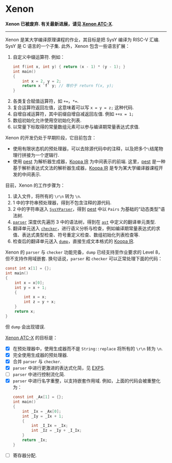 # Xenon

**Xenon 已被废弃. 有关最新进展，请见 [Xenon ATC-X](https://github.com/Elkeid-me/ATC-X)**.

***

Xenon 是某大学编译原理课程的作业，其目标是把 SysY 编译为 RISC-V 汇编. SysY 是 C 语言的一个子集. 此外，Xenon 包含一些语言扩展：

1. 自定义中缀运算符. 例如：
    ```c
    int f(int x, int y) { return (x - 1) * (y - 1); }
    int main()
    {
        int x = 2, y = 2;
        return x `f` y; // 等价于 return f(x, y);
    }
    ```
2. 各类复合赋值运算符，如 `+=`，`*=`.
3. 复合运算符返回左值，这意味着可以写 `x = y = z;` 这种代码.
4. 自增自减运算符，其中前缀自增自减返回左值. 例如 `++x = 1;`
5. 数组初始化允许使用空初始化列表.
4. 以常量下标取得的常量数组元素可以参与编译期常量表达式求值.

Xenon 的开发仍处于早期阶段，它目前包含：

- 使用有限状态机的预处理器，可以去除源代码中的注释，以及把多个`\`结尾物理行拼接为一个逻辑行.
- 使用 [pest](https://pest.rs) 为解析器生成器，[Koopa IR](https://github.com/pku-minic/koopa) 为中间表示的前端. 这里，[pest](https://pest.rs) 是一种基于解析表达式文法的解析器生成器，[Koopa IR](https://github.com/pku-minic/koopa) 是专为某大学编译器课程开发的中间表示.

目前，Xenon 的工作步骤为：

1. 读入文件，将所有的 `\r\n` 转为 `\n`.
2. 1 中的字符串预处理器，得到不包含注释的源代码.
3. 2 中的字符串送入 [`SysYParser`](src/frontend/parser.rs)，得到 [pest](https://pest.rs) 中以 `Pairs` 为基础的“动态类型”语法树.
4. [`parser`](src/frontend/parser.rs) 深度优先遍历 3 中的语法树，得到在 [`ast`](src/frontend/ast.rs) 中定义的翻译单元类型.
5. 翻译单元送入 [`checker`](src/frontend/checker.rs)，进行语义分析与检查，例如编译期常量表达式的求值、表达式类型检查、符号重定义检查、数组初始化列表检查等.
6. 检查后的翻译单元送入 [`dump`](src/frontend/dump.rs)，直接生成文本格式的 [Koopa IR](https://github.com/pku-minic/koopa).

Xenon 的 `parser` 与 `checker` 功能完备，`dump` 已经支持至作业要求的 Level 8，但不支持作用域嵌套. 换句话说，`parser` 和 `checker` 可以正常处理下面的代码：
```c
const int x[1] = {};
int main()
{
    int x = x[0];
    int y = x + 1;
    {
        int x = x;
        int z = y + x;
    }
    return x;
}
```
但 `dump` 会出现错误.

[Xenon ATC-X](https://github.com/Elkeid-me/ATC-X) 的目标是：

- [x] 在预处理器中，使用生成器而不是 `String::replace` 将所有的 `\r\n` 转为 `\n`.
- [x] 完全使用生成器的预处理器.
- [x] 合并 `parser` 与 `checker`.
- [x] `parser` 中进行更激进的表达式化简，见 [EXPS](https://github.com/Elkeid-me/EXPS).
- [ ] `parser` 中进行控制流化简.
- [x] `parser` 中进行名字重整，以支持嵌套作用域. 例如，上面的代码会被重整化为：
    ```c
    const int _Ax[1] = {};
    int main()
    {
        int _Ix = _Ax[0];
        int _Iy = _Ix + 1;
        {
            int _I_Ix = _Ix;
            int _Iz = _Iy + _I_Ix;
        }
        return _Ix;
    }
    ```
- [ ] 寄存器分配.
